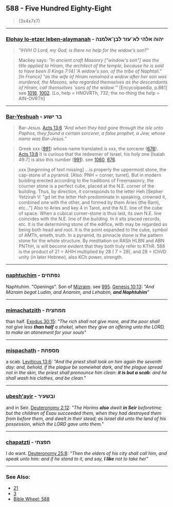 ## 588 - Five Hundred Eighty-Eight
> (3x4x7x7)

---

### [Elohay lo-etzer leben-alaymanah](/keys/IHVH.ALHI.LA-OZR.LBN-ALMNH) - יהוה אלהי לא־עזר לבן־אלמנה
> *"IHVH O Lord, my God, is there no help for the widow's son?"*

> Mackey says: *"In ancient craft Masonry ["window's son"] was the title applied to Hiram, the architect of the temple, because he is said to have been [I Kings 7:14] 'A widow's son, of the tribe of Naphtali." [In France] "as the wife of Hiram remained a widow after her son was murdered, the Masons, who regarded themselves as the descendants of Hiram, call themselves 'sons of the widow.'"* [Encycolpaedia, p.881] see [1018](1018), [1002](1002). [Lo, help = HNOVRTh, 732; the no-thing the help = AIN-OVRTh]

---

### [Bar-Yeshuah](/keys/BR.IShVO) - בר ישוע
> Bar-Jesus. [Acts 13:6](http://biblehub.com//.htm) *"And when they had gone through the isle unto Paphos, they found a certain sorcerer, a false prophet, a Jew, whose name was Bar-Jesus."*

> Greek xxx ([991](991)) whose name translated is xxx, the sorcerer ([676](676)). [Acts 13:8](http://biblehub.com//.htm) It is curious that the redeemer of Israel, his holy one [Isaiah 49:7] is also this number ([991](991)). see [1060](1060), [676](676).

> xxx [beginning of text missing] ...is properly the uppermost stone, the cap-stone of a pyramid. [Also: PNH = corner, turret]. But in modern building erected according to the traditions of Freemasonry, the courner stone is a perfect cube, placed at the N.E. corner of the building. Thus, by direction, it corresponds to the letter Heh [Sepher Yetzirah V: "gd let the letter Heh predominate in speaking, crowned it, combined one with the other, and formed by them Aries (the Ram), etc..."] Also to Aries and key 4 in Tarot, and the N.E. line of the cube of space. When a cubical corner-stone is thus laid, its own N.E. line coincides with the N.E. line of the building. In it sits placed records, etc. It is the determining stone of the edifice, with may be regarded as being both head and root. It is the point expanded to the cube, symbol of AMTh, emeth, truth. In a pyramid, its pinnacle stone is the pattern stone for the whole structure. By meditation on RASh HLBN and ABN PNThH, is will become evident that they both truly refer to KThR. 588 is the product of 21 = AHIH multiplied by 28 ( 7 = 28), and 28 = IChVD unity (in later Hebrew), also KCh power, strength.

---

### [naphtuchim](keys/NPThChIM) - נפתחים
Naphtuhim. "Openings". Son of [Mizraim](/keys/MTzRIM). see [995](995). [Genesis 10:13](https://biblehub.com/genesis/10-13.htm): *"And Mizraim begat Ludim, and Anamim, and Lehabim, **and Naphtuhim**"*

---

### [mimachatzith](/keys/MMChTzITh) - ממחצית
than half. [Exodus 30:15](https://biblehub.com/exodus/30-15.htm): *"The rich shall not give more, and the poor shall not give less **than half** a shekel, when they give an offering unto the LORD, to make an atonement for your souls"*

---

### [mispachath](/keys/MSPChTh) - מספחת
a scab. [Leviticus 13:6](https://biblehub.com/leviticus/13-6.htm): *"And the priest shall look on him again the seventh day: and, behold, if the plague be somewhat dark, and the plague spread not in the skin, the priest shall pronounce him clean: **it is but a scab**: and he shall wash his clothes, and be clean."*

---

### [ubesh'ayir](/keys/VBShOIR) - ובשעיר
and in Seir. [Deuteronomy 2:12](https://biblehub.com/deuteronomy/2-12.htm): *"The Horims **also** dwelt **in Seir** beforetime; but the children of Esau succeeded them, when they had destroyed them from before them, and dwelt in their stead; as Israel did unto the land of his possession, which the LORD gave unto them."*

---

### [chapatzti](/keys/ChPTzThI) - חפצתי
I do want. [Deuteronomy 25:8](https://biblehub.com/deuteronomy/25-8.htm): *"Then the elders of his city shall call him, and speak unto him: and if he stand to it, and say, **I like** not to take her"*

---

### See Also:

- [21](21)
- [3](3)
- [Bible Wheel: 588](https://www.biblewheel.com//GR/GR_Database.php?SearchBy_Gematria=588)


